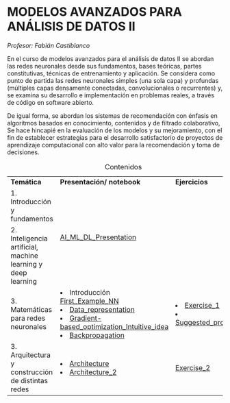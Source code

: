 # **MODELOS AVANZADOS PARA ANÁLISIS DE DATOS II**	

*Profesor: Fabián Castiblanco*


En el curso de modelos avanzados para el análisis de datos II se abordan las redes neuronales desde sus fundamentos, bases teóricas, partes constitutivas, técnicas de entrenamiento y aplicación. Se considera como punto de partida las redes neuronales simples (una sola capa) y profundas (múltiples capas densamente conectadas, convolucionales o recurrentes) y, se examina su desarrollo e implementación en problemas reales, a través de código en software abierto.  

De igual forma, se abordan los sistemas de recomendación con énfasis en algoritmos basados en conocimiento, contenidos y de filtrado colaborativo, Se hace hincapié en la evaluación de los modelos y su mejoramiento, con el fin de establecer estrategias para el desarrollo satisfactorio de proyectos de aprendizaje computacional con alto valor para la recomendación y toma de decisiones.


<table>
<caption>Contenidos</caption>
  <tr>
    <td> <strong>Temática</strong> </td>
    <td> <strong>Presentación/ notebook </strong></td>
    <td> <strong>Ejercicios</strong></td>
  </tr>
  <tr>
    <td> 1. Introducción y fundamentos </td>
    <td rowspan="2"><a href="https://github.com/Fabiancaru/Advanced_Methods_Data_Analysis_II/blob/main/Advanced_Methods_in_Data_Analysis_II.pdf">AI_ML_DL_Presentation </td></td>
    <td rowspan="2"></td>
  </tr>
  <tr>
    <td> 2. Inteligencia artificial, machine learning y deep learning 
  </tr>
 <tr>
    <td> 3. Matemáticas para redes neuronales  
    <td> <li> Introducción <a href="https://nbviewer.jupyter.org/github/Fabiancaru/Advanced_Methods_Data_Analysis_II/blob/main/A_First_NN_.ipynb">First_Example_NN</a>
         <li> <a href="https://nbviewer.jupyter.org/github/Fabiancaru/Advanced_Methods_Data_Analysis_II/blob/main/Data_representation.ipynb"> Data_representation</a>
         <li> <a href="https://github.com/Fabiancaru/Advanced_Methods_Data_Analysis_II/blob/main/The_engine_of_neural_networks.md"</a>Gradient-based_optimization_Intuitive_idea
         <li> <a href="https://github.com/Fabiancaru/Advanced_Methods_Data_Analysis_II/blob/main/Backpropagation.md"</a>Backpropagation   
    <td> <li> <a href="https://github.com/Fabiancaru/Advanced_Methods_Data_Analysis_II/blob/main/Exercise_1.md"> Exercise_1</a>
         <li> <a href="https://github.com/Fabiancaru/Advanced_Methods_Data_Analysis_II/blob/main/Uniandes_Proj_1.pdf"> Suggested_project</a></td>
  </tr>
<tr>
  <td> 3. Arquitectura y construcción de distintas redes

  <td> <li> <a href="https://github.com/Fabiancaru/Advanced_Methods_Data_Analysis_II/blob/main/Architecture.md">Architecture</a>
       <li> <a href="https://github.com/Fabiancaru/Advanced_Methods_Data_Analysis_II/blob/main/Architecture2.md">Architecture_2</a>
  <td> <a href="https://github.com/Fabiancaru/Advanced_Methods_Data_Analysis_II/blob/main/Exercise_2.md"> Exercise_2</a>
</tr>
</table>

